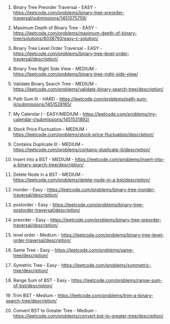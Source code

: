 1. Binary Tree Preorder Traversal - EASY - https://leetcode.com/problems/binary-tree-preorder-traversal/submissions/1451075759/

2. Maximum Depth of Binary Tree - EASY - https://leetcode.com/problems/maximum-depth-of-binary-tree/solutions/6038793/easy-c-solution/

3. Binary Tree Level Order Traversal - EASY - https://leetcode.com/problems/binary-tree-level-order-traversal/description/

4. Binary Tree Right Side View - MEDIUM - https://leetcode.com/problems/binary-tree-right-side-view/

5. Validate Binary Search Tree - MEDIUM - https://leetcode.com/problems/validate-binary-search-tree/description/

6. Path Sum III - HARD - https://leetcode.com/problems/path-sum-iii/submissions/1451528165/

7. My Calendar I - EASY/MEDIUM - https://leetcode.com/problems/my-calendar-i/submissions/1451531892/

8. Stock Price Fluctuation - MEDIUM - https://leetcode.com/problems/stock-price-fluctuation/description/

9. Contains Duplicate III - MEDIUM - https://leetcode.com/problems/contains-duplicate-iii/description/

10. Insert into a BST - MEDIUM - https://leetcode.com/problems/insert-into-a-binary-search-tree/description/

11. Delete Node in a BST - MEDIUM - https://leetcode.com/problems/delete-node-in-a-bst/description/

12. inorder - Easy - https://leetcode.com/problems/binary-tree-inorder-traversal/description/

13. postorder - Easy - https://leetcode.com/problems/binary-tree-postorder-traversal/description/

14. preorder - Easy - https://leetcode.com/problems/binary-tree-preorder-traversal/description/

15. level order - Medium - https://leetcode.com/problems/binary-tree-level-order-traversal/description/

16. Same Tree - Easy - https://leetcode.com/problems/same-tree/description/

17. Symetric Tree - Easy - https://leetcode.com/problems/symmetric-tree/description/

18. Range Sum of BST - Easy - https://leetcode.com/problems/range-sum-of-bst/description/

19 .Trim BST - Medium - https://leetcode.com/problems/trim-a-binary-search-tree/description/

20. Convert BST to Greater Tree - Medium - https://leetcode.com/problems/convert-bst-to-greater-tree/description/

